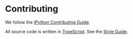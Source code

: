 # Contributing

We follow the [IPython Contributing Guide](https://github.com/ipython/ipython/blob/master/CONTRIBUTING.md).

All source code is written in [TypeScript](http://www.typescriptlang.org/Handbook). See the [Style Guide](https://github.com/phosphorjs/phosphor/wiki/Style-Guide).

